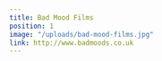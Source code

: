 ```yaml
---
title: Bad Mood Films
position: 1
image: "/uploads/bad-mood-films.jpg"
link: http://www.badmoods.co.uk
---
```


